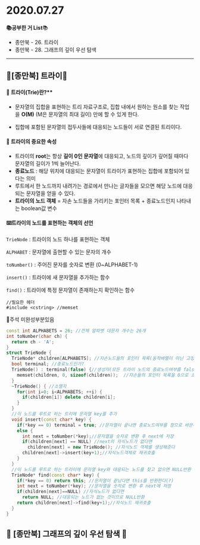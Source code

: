 # 2020.07.27

**📚공부한 거 List**📚

- 종만북 - 26. 트라이
- 종만북 - 28. 그래프의 깊이 우선 탐색

-----

## 🌴[종만북] 트라이🌴

#### 🌱 트라이(Trie)란?**

- 문자열의 집합을 표현하는 트리 자료구조로, 집합 내에서 원하는 원소를 찾는 작업을 **O(M)** (M은 문자열의 최대 길이) 만에 할 수 있게 한다. 

- 집합에 포함된 문자열의 접두사들에 대응되는 노드들이 서로 연결된 트리이다.

#### 🌱 트라이의 중요한 속성

- 트라이의 **root**는 항상 **길이 0인 문자열**에 대응되고, 노드의 깊이가 깊어질 때마다 문자열의 길이가 1씩 늘어난다. 
- **종료노드** : 해당 위치에 대응되는 문자열이 트라이가 표현하는 집합에 포함되어 있다는 의미
- 루트에서 한 노드까지 내려가는 경로에서 만나는 글자들을 모으면 해당 노드에 대응되는 문자열을 얻을 수 있다.
- **트라이의 노드 객체** = 자손 노드들을 가리키는 포인터 목록 + 종료노드인지 나타내는 boolean값 변수

#### ⌨️트라이의 노드를 표현하는 객체의 선언

`TrieNode` : 트라이의 노드 하나를 표현하는 객체 

`ALPHABET` : 문자열에 출현할 수 있는 문자의 개수

`toNumber()` : 주어진 문자를 숫자로 변환 (0~ALPHABET-1)

`insert()` : 트라이에 새 문자열을 추가하는 함수

`find()` : 트라이에 특정 문자열이 존재하는지 확인하는 함수

```
//필요한 헤더
#include <cstring> //memset
```

🚩주석 미완성부분있음

```c++
const int ALPHABETS = 26; //전체 알파벳 대문자 개수는 26개
int toNumber(char ch) {
  return ch - 'A';
}
struct TrieNode {
  TrieNode* children[ALPHABETS]; //자손노드들의 포인터 목록(동적배열이 아닌 고정배열 사용)
  bool terminal; //종료노드인가?
  TrieNode() : terminal(false) {//생성자(모든 트라이 노드의 종료노드여부를 false로 설정)
    memset(children, 0, sizeof(children));  //자손들의 포인터 목록을 0으로 초기화
  }
  ~TrieNode() { //소멸자
    for(int i=0; i<ALPHABETS; ++i) {
      if(children[i]) delete children[i]; 
    }
  }
  //이 노드를 루트로 하는 트리에 문자열 key를 추가
  void insert(const char* key) {
    if(*key == 0) terminal = true; //문자열이 끝나면 종료노드여부를 참으로 바꾼다
    else {
      int next = toNumber(*key);//문자열을 숫자로 변환 후 next에 저장
      if(children[next] == NULL) //next의 자식노드가 없다면
        children[next] = new TrieNode(); //자식노드 객체를 생성해준다
      children[next]->insert(key+1);//자식노드객체로 재귀호출
    }
  }
  //이 노드를 루트로 하는 트라이에 문자열 key와 대응되는 노드를 찾고 없으면 NULL반환
  TrieNode* find(const char* key) { 
    if(*key == 0) return this; //문자열이 끝났다면 this를 반환한다(?)
    int next = toNumber(*key); //문자열을 숫자로 변환 후 next에 저장
    if(children[next]==NULL) //자식노드가 없다면
      return NULL; //대응되는 노드가 없는 것이므로 NULL반환
    return children[next]->find(key+1);//자식노드 재귀호출
  }
}
```



## 🌴 [종만북] 그래프의 깊이 우선 탐색 🌴